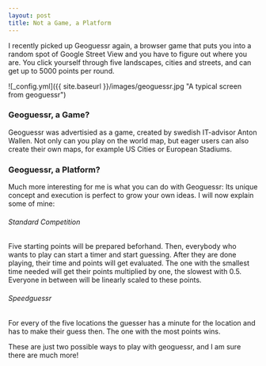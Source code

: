 ```yaml
---
layout: post
title: Not a Game, a Platform
---
```


I recently picked up Geoguessr again, a browser game that puts you into a random spot of Google Street View and you have to figure out where you are. You click yourself through five landscapes, cities and streets, and can get up to 5000 points per round.

![_config.yml]({{ site.baseurl }}/images/geoguessr.jpg "A typical screen from geoguessr")

### Geoguessr, a Game?

Geoguessr was advertisied as a game, created by swedish IT-advisor Anton Wallen. Not only can you play on the world map, but eager users can also create their own maps, for example US Cities or European Stadiums.

### Geoguessr, a Platform?

Much more interesting for me is what you can do with Geoguessr: Its unique concept and execution is perfect to grow your own ideas. I will now explain some of mine:

###### Standard Competition

Five starting points will be prepared beforhand. Then, everybody who wants to play can start a timer and start guessing. After they are done playing, their time and points will get evaluated. The one with the smallest time needed will get their points multiplied by one, the slowest with 0.5. Everyone in between will be linearly scaled to these points.

###### Speedguessr

For every of the five locations the guesser has a minute for the location and has to make their guess then. The one with the most points wins.

These are just two possible ways to play with geoguessr, and I am sure there are much more!
